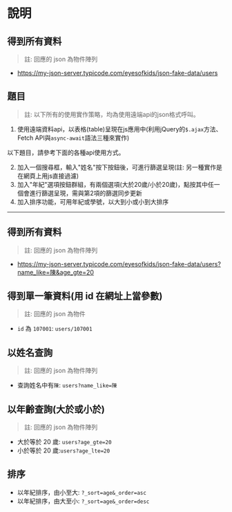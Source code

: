 # 說明

## 得到所有資料

> 註: 回應的 json 為物件陣列

- https://my-json-server.typicode.com/eyesofkids/json-fake-data/users

## 題目

> 註: 以下所有的使用實作策略，均為使用遠端api的json格式呼叫。

1. 使用遠端資料api，以表格(table)呈現在js應用中(利用jQuery的`$.ajax`方法、Fetch API與`async-await`語法三種來實作)

以下題目，請參考下面的各種api使用方式。

2. 加入一個搜尋框，輸入"姓名"按下按鈕後，可進行篩選呈現(註: 另一種實作是在網頁上用js直接過濾)
3. 加入"年紀"選項按鈕群組，有兩個選項(大於20歲/小於20歲)，點按其中任一個會進行篩選呈現，需與第2項的篩選同步更新
4. 加入排序功能，可用年紀或學號，以大到小或小到大排序

---

## 得到所有資料

> 註: 回應的 json 為物件陣列

- https://my-json-server.typicode.com/eyesofkids/json-fake-data/users?name_like=陳&age_gte=20

## 得到單一筆資料(用 id 在網址上當參數)

> 註: 回應的 json 為物件

- `id` 為 `107001`: `users/107001`

## 以姓名查詢

> 註: 回應的 json 為物件陣列

- 查詢姓名中有`陳`: `users?name_like=陳`

## 以年齡查詢(大於或小於)

> 註: 回應的 json 為物件陣列

- 大於等於 20 歲: `users?age_gte=20`
- 小於等於 20 歲:`users?age_lte=20`

## 排序

- 以年紀排序，由小至大: `?_sort=age&_order=asc`
- 以年紀排序，由大至小: `?_sort=age&_order=desc`
